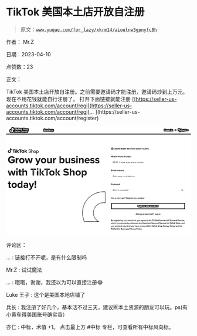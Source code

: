 # TikTok 美国本土店开放自注册

> 原文：[`www.yuque.com/for_lazy/xkrm14/aioulnw3gpnyfc8h`](https://www.yuque.com/for_lazy/xkrm14/aioulnw3gpnyfc8h)

作者： Mr.Z

日期：2023-04-10

点赞数：23

正文：

TikTok 美国本土店开放自注册。之前需要邀请码才能注册，邀请码炒到上万元。 现在不用花钱就能自行注册了。 打开下面链接就能注册 [[https://seller-us-accounts.tiktok.com/account/regi](https://seller-us-accounts.tiktok.com/account/regi)... ](https://seller-us- accounts.tiktok.com/account/register)

![](img/e1c465374ff51682765df697c44e14d5.png)

评论区：

... : 链接打不开呢，是有什么限制吗

Mr.Z : 试试魔法

... : 哦哦，谢谢，我还以为可以直接注册😂

Luke 王子 : 这个是美国本地店铺了

兵长 : 我注册了好几个，基本活不过三天，建议🈶️本土资源的朋友可以玩。ps(有小黄车得美国账号确实香）

亦仁 : 中标，术值 +1。 点击最上方 #中标 专栏，可查看所有中标风向标。



